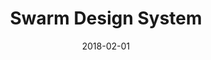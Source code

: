 ---
date: 2018-02-01
title: Swarm Design System
company: Meetup
link: https://meetup.github.io/swarm-design-system/
image: ./images/swarm.jpg
description: The Swarm Design System is a living ecosystem to help our teams craft online experiences to bring people together offline.

---